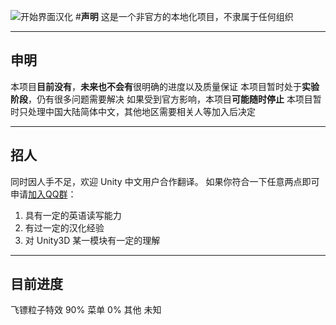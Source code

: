 ![开始界面汉化](http://group.store.qq.com/qun/V10UrsYc1ISnY3/V3tO2D0DSikM1Sghakm/800?w5=576&h5=469&rf=viewer_421)
#**声明**
这是一个非官方的本地化项目，不隶属于任何组织

----------

申明
----
本项目**目前没有**，**未来也不会有**很明确的进度以及质量保证
本项目暂时处于**实验阶段**，仍有很多问题需要解决
如果受到官方影响，本项目**可能随时停止**
本项目暂时只处理中国大陆简体中文，其他地区需要相关人等加入后决定

----------

招人
--

同时因人手不足，欢迎 Unity 中文用户合作翻译。
如果你符合一下任意两点即可申请[加入QQ群](http://shang.qq.com/wpa/qunwpa?idkey=2ff738097d0e9eb8688aa5293f642e16da9530f2de7282c1449e9cec6b2fd896)：

 1. 具有一定的英语读写能力
 2. 有过一定的汉化经验
 3. 对 Unity3D 某一模块有一定的理解

----------

目前进度
----

飞镖粒子特效 90%
菜单 0%
其他 未知
